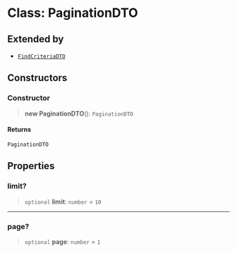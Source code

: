 # Class: PaginationDTO

## Extended by

- [`FindCriteriaDTO`](/api/dtos/Class.FindCriteriaDTO.md)

## Constructors

<a id="constructor"></a>

### Constructor

> **new PaginationDTO**(): `PaginationDTO`

#### Returns

`PaginationDTO`

## Properties

<a id="limit"></a>

### limit?

> `optional` **limit**: `number` = `10`

***

<a id="page"></a>

### page?

> `optional` **page**: `number` = `1`
